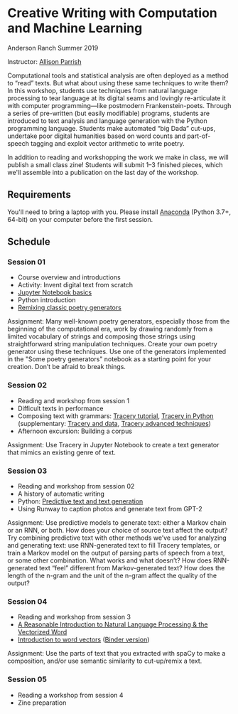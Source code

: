 # Creative Writing with Computation and Machine Learning

Anderson Ranch Summer 2019

Instructor: [Allison Parrish](http://www.decontextualize.com/)

Computational tools and statistical analysis are often deployed as a method to “read” texts. But what about using these same techniques to write them? In this workshop, students use techniques from natural language processing to tear language at its digital seams and lovingly re-articulate it with computer programming—like postmodern Frankenstein-poets. Through a series of pre-written (but easily modifiable) programs, students are introduced to text analysis and language generation with the Python programming language. Students make automated “big Dada” cut-ups, undertake poor digital humanities based on word counts and part-of-speech tagging and exploit vector arithmetic to write poetry.

In addition to reading and workshopping the work we make in class, we will publish a small class zine! Students will submit 1–3 finished pieces, which we'll assemble into a publication on the last day of the workshop.

## Requirements

You'll need to bring a laptop with you. Please install [Anaconda](https://www.anaconda.com/download/) (Python 3.7+, 64-bit) on your computer before the first session.

## Schedule

### Session 01

* Course overview and introductions
* Activity: Invent digital text from scratch
* [Jupyter Notebook basics](https://github.com/aparrish/rwet/blob/master/jupyter-notebook-tutorial.ipynb)
* Python introduction
* [Remixing classic poetry generators](https://github.com/aparrish/rwet/blob/master/some-poetry-generators.ipynb)

Assignment: Many well-known poetry generators, especially those from the beginning of the computational era, work by drawing randomly from a limited vocabulary of strings and composing those strings using straightforward string manipulation techniques. Create your own poetry generator using these techniques. Use one of the generators implemented in the "Some poetry generators" notebook as a starting point for your creation. Don’t be afraid to break things.

### Session 02

* Reading and workshop from session 1
* Difficult texts in performance
* Composing text with grammars: [Tracery tutorial](http://air.decontextualize.com/tracery/), [Tracery in Python](https://github.com/aparrish/rwet/blob/master/tracery-and-python.ipynb) (supplementary: [Tracery and data](https://gist.github.com/aparrish/73c19a36b9cdcf604d04e95020418cd4), [Tracery advanced techniques](http://catn.decontextualize.com/public/notebooks/propp-inspired-tracery.html))
* Afternoon excursion: Building a corpus

Assignment: Use Tracery in Jupyter Notebook to create a text generator that mimics an existing genre of text.

### Session 03

* Reading and workshop from session 02
* A history of automatic writing
* Python: [Predictive text and text generation](https://github.com/aparrish/predictive-text-and-text-generation/blob/master/predictive-text-and-text-generation.ipynb)
* Using Runway to caption photos and generate text from GPT-2

Assignment: Use predictive models to generate text: either a Markov chain or an RNN, or both. How does your choice of source text affect the output? Try combining predictive text with other methods we’ve used for analyzing and generating text: use RNN-generated text to fill Tracery templates, or train a Markov model on the output of parsing parts of speech from a text, or some other combination. What works and what doesn’t? How does RNN-generated text “feel” different from Markov-generated text? How does the length of the n-gram and the unit of the n-gram affect the quality of the output?

### Session 04

* Reading and workshop from session 3
* [A Reasonable Introduction to Natural Language Processing & the Vectorized Word](https://gist.github.com/aparrish/697b7f56ac28f4e59af77a66ac573b8f)
* [Introduction to word vectors](https://github.com/aparrish/rwet/blob/master/understanding-word-vectors.ipynb) ([Binder version](https://mybinder.org/v2/gh/aparrish/rwet/master?filepath=understanding-word-vectors.ipynb))

Assignment: Use the parts of text that you extracted with spaCy to make a composition, and/or use semantic similarity to cut-up/remix a text.

### Session 05

* Reading a workshop from session 4
* Zine preparation